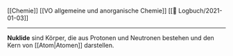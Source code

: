 [[Chemie]] [[VO allgemeine und anorganische Chemie]]  [[📖 Logbuch/2021-01-03]]

---

**Nuklide** sind Körper, die aus Protonen und Neutronen bestehen und den Kern von [[Atom|Atomen]] darstellen.